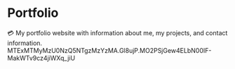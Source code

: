# Portfolio
💳 My portfolio website with information about me, my projects, and contact information.
MTExMTMyMzU0NzQ5NTgzMzYzMA.Gl8ujP.MO2PSjGew4ELbN00IF-MakWTv9cz4jiWXq_jiU
